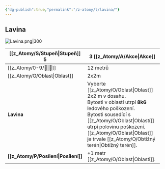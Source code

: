 ```yaml
---
{"dg-publish":true,"permalink":"/z-atomy/l/lavina/"}
---
```


## Lavina
![Lavina.png|300](/img/user/z_img/Lavina.png)

| [[z_Atomy/S/Stupeň\|Stupeň]] 5     | 3 [[z_Atomy/A/Akce\|Akce]]                                                                                                                                                                                                  |
| ---------------- | ----------------------------------------------------------------------------------------------------------------------------------------------------------------------------------------------------------- |
| [[z_Atomy/0-9/🏹\|🏹]]           | 12 metrů                                                                                                                                                                                                    |
| [[z_Atomy/O/Oblast\|Oblast]]       | 2x2m                                                                                                                                                                                                        |
| **Lavina**       | Vyberte [[z_Atomy/O/Oblast\|Oblast]] 2x2 m v dosahu. <br>Bytosti v oblasti utrpí **8k6** ledového poškození.<br>Bytosti sousedící s [[z_Atomy/O/Oblast\|Oblastí]] utrpí polovinu poškození. <br>[[z_Atomy/O/Oblast\|Oblast]] je trvale [[z_Atomy/O/Obtížný terén\|Obtížný terén]]. |
| **[[z_Atomy/P/Posílení\|Posílení]]** | +1 metr [[z_Atomy/O/Oblast\|Oblasti]].                                                                                                                                                                                |
